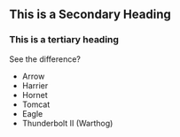 ## This is a Secondary Heading
### This is a tertiary heading

See the difference?

* Arrow
* Harrier
* Hornet
* Tomcat
* Eagle
* Thunderbolt II (Warthog)
